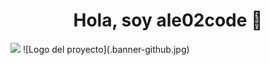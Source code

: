 <div align="center">
  <h1 align="center">Hola, soy ale02code 👋</h1>
</div>
<img src="https://i.imgur.com/yjrKnwa">
![Logo del proyecto](.banner-github.jpg)

